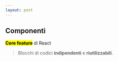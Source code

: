 ```yaml
---
layout: post
---
```


## Componenti

<mark><b>Core feature</b></mark> di React

> Blocchi di codici **indipendenti** e **riutilizzabili**.